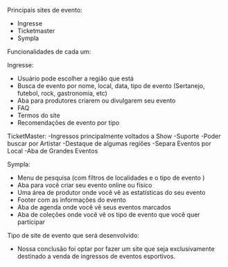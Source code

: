 Principais sites de evento:
- Ingresse
- Ticketmaster
- Sympla

Funcionalidades de cada um:

Ingresse:
- Usuário pode escolher a região que está
- Busca de evento por nome, local, data, tipo de evento (Sertanejo, futebol, rock, gastronomia, etc)
- Aba para produtores criarem ou divulgarem seu evento
- FAQ
- Termos do site
- Recomendações de evento por tipo

TicketMaster:
-Ingressos principalmente voltados a Show
-Suporte
-Poder buscar por Artistar
-Destaque de algumas regiões
-Separa Eventos por Local
-Aba de Grandes Eventos

Sympla:
- Menu de pesquisa (com filtros de localidades e o tipo de evento )
- Aba para você criar seu evento online ou físico
- Uma área de produtor onde você vê as estatísticas do seu evento
- Footer com as informações do evento
- Aba de agenda onde você vê seus eventos marcados
- Aba de coleções onde você vê os tipo de evento que você quer participar

Tipo de site de evento que será desenvolvido:
- Nossa conclusão foi optar por fazer um site que seja exclusivamente destinado a venda de ingressos de eventos esportivos.
